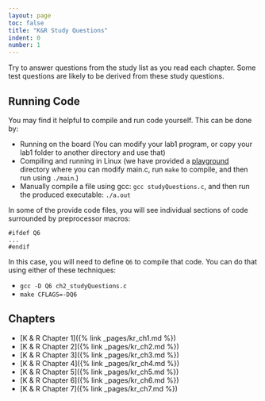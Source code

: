 ```yaml
---
layout: page
toc: false
title: "K&R Study Questions"
indent: 0
number: 1
---
```



Try to answer questions from the study list as you read each chapter. Some test questions are likely to be derived from these study questions. 


## Running Code
You may find it helpful to compile and run code yourself.  This can be done by:
  * Running on the board (You can modify your lab1 program, or copy your lab1 folder to another directory and use that)
  * Compiling and running in Linux (we have provided a [playground](https://github.com/byu-cpe/ecen330_student/tree/main/playground) directory where you can modify main.c, run `make` to compile, and then run using `./main`.)
  * Manually compile a file using gcc: `gcc studyQuestions.c`, and then run the produced executable: `./a.out`

In some of the provide code files, you will see individual sections of code surrounded by preprocessor macros:
```
#ifdef Q6
...
#endif
```

In this case, you will need to define `Q6` to compile that code.  You can do that using either of these techniques:
  * `gcc -D Q6 ch2_studyQuestions.c`
  * `make CFLAGS=-DQ6`

## Chapters
* [K & R Chapter 1]({% link _pages/kr_ch1.md %})
* [K & R Chapter 2]({% link _pages/kr_ch2.md %})
* [K & R Chapter 3]({% link _pages/kr_ch3.md %})
* [K & R Chapter 4]({% link _pages/kr_ch4.md %})
* [K & R Chapter 5]({% link _pages/kr_ch5.md %})
* [K & R Chapter 6]({% link _pages/kr_ch6.md %})
* [K & R Chapter 7]({% link _pages/kr_ch7.md %})

